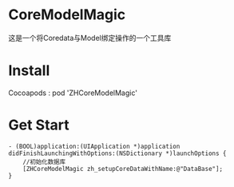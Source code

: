 # CoreModelMagic
这是一个将Coredata与Model绑定操作的一个工具库

# Install 
Cocoapods : pod 'ZHCoreModelMagic'

# Get Start
```
- (BOOL)application:(UIApplication *)application didFinishLaunchingWithOptions:(NSDictionary *)launchOptions {
    //初始化数据库
    [ZHCoreModelMagic zh_setupCoreDataWithName:@"DataBase"];
}
